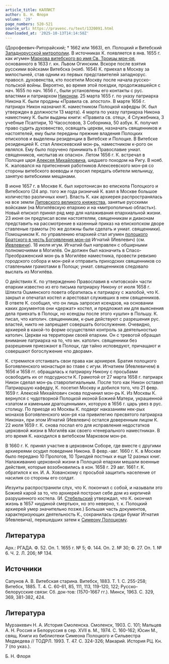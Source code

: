 ```yaml
---
article_title: КАЛЛИСТ
author: Б. Н. Флоря
volume: '29'
page_numbers: 520-521
source_url: https://pravenc.ru/text/1320091.html
downloaded_at: '2025-10-13T14:14:58Z'
---
```


(Дорофеевич-Риторайский; † 1662 или 1663), еп. Полоцкий и Витебский [Западнорусской митрополии](<https://pravenc.ru/text/Западнорусская митрополия.html>). В источниках К. появляется в янв. 1655 г. как игумен [Маркова витебского во имя Св. Троицы мон-ря](<https://pravenc.ru/text/Маркова витебского во имя Св  Троицы мон-ря.html>), основанного в 1633 г. кн. Львом Огинским. Вскоре после взятия русскими войсками Витебска (нояб. 1654) К. приехал в Москву за милостыней, став одним из первых представителей западнорус. правосл. духовенства, кто посетили Москву после начала русско-польской войны. Вероятно, во время этой поездки, продолжавшейся с нач. 1655 по нач. 1656 г., были установлены его контакты с рус. властями и патриархом [Никоном](https://pravenc.ru/text/Никон.html). 25 марта 1655 г. по указу патриарха Никона К. были проданы «Правила св. апостол». В марте 1656 г. патриарх Никон назначил К. наместником Полоцкой кафедры (К. был утвержден в должности 13 марта). 4 марта по указу патриарха Никона наместнику К. были выданы книги: «Правила св. отец», 4 Служебника, 3 учебные Псалтири, 10 Часословов, 3 Соборника, 50 азбук. К. получил право судить духовенство, освящать церкви, назначать священников и настоятелей, ему были переданы прежние владения Полоцких епископов и выделены резиденции в Витебске и Полоцке. В Витебске резиденцией К. стал Алексеевский мон-рь, наместником к-рого он являлся. Ему было поручено принимать в Православие униат. священников, «испытав их опасно». Летом 1656 г. К. встречал в Полоцке царя [Алексея Михайловича](<https://pravenc.ru/text/Алексея Михайловича.html>), шедшего походом на Ригу. В нояб. К. жаловался на притеснения работников Алексеевского мон-ря со стороны витебского воеводы и просил передать обители мельницу, занятую витебскими мещанами.

В июне 1657 г. в Москве К. был хиротонисан во епископа Полоцкого и Витебского (24 апр. того же года ризничий К. взял в Москве большое количество различных книг). Власть К. как архиерея распространялась на все земли [Литовского великого княжества](<https://pravenc.ru/text/Литовского великого княжества.html>), занятые русскими войсками (на Могилёвскую епархию и на «митрополичью область»). Новый епископ принял ряд мер для налаживания епархиальной жизни. 23 июня он предписал всем настоятелям, священникам и диаконам представить на рассмотрение в казенный приказ на епископском дворе ставленые грамоты (то же должны были сделать и униат. священники). Помощником К. по управлению епархией стал игумен [полоцкого Братского в честь Богоявления мон-ря](<https://pravenc.ru/text/полоцкого Братского в честь Богоявления мон-ря.html>) Игнатий (Иевлевич) (см. [Иевлевичи](https://pravenc.ru/text/Иевлевичи.html)). 18 июля игум. Игнатий был направлен с обширными полномочиями в Могилёв. Он должен был назначить в Спасо-Преображенский мон-рь в Могилёве наместника, провести ревизию городского собора и мон-рей и отправить приходских священников со ставлеными грамотами в Полоцк; униат. священников следовало выслать из Могилёва.

О действиях К. по утверждению Православия в «литовской» части епархии известно из его письма патриарху Никону от июля 1658 г. Шляхта Ошмянского повета обратилась к патриарху с жалобой, что К. закрыл и опечатал костел и арестовал служивших в нем священников. В ответе К. сообщил, что он лишь запросил ксендзов, на основании каких документов они «держат» костел, и предложил им для выяснения дела приехать в Полоцк, но ксендзы после этого «ушли» в Польшу. К. писал, что католич. священникам, к-рые действуют с разрешения рус. властей, никто не запрещает совершать богослужение. Очевидно, архиерей в какой-то форме осуществлял контроль за деятельностью католич. Церкви на территории своей епархии. Он с тревогой обращал внимание патриарха на то, что мн. католич. священники без разрешения приезжают в Полоцк, где тайно исповедуют, причащают и совершают богослужение «по дворам».

К. стремился отстаивать свои права как архиерея. Братия полоцкого Богоявленского монастыря во главе с игум. Игнатием (Иевлевичем) в 1656 и 1658 гг. обращалась к патриарху Никону с просьбами освободить их от подсудности К. Грамотой от 27 марта 1658 г. патриарх Никон сделал мон-рь ставропигиальным. После того как Никон оставил Патриаршую кафедру, К. посетил Москву и добился того, что 21 февр. 1659 г. Алексей Михайлович снова подчинил мон-рь К. Из Москвы К. вернулся с чудотворной Полоцкой иконой Божией Матери, украшенной «златом и каменьми драгоценными», которую в 1656 г. царь увез в рус. столицу. По приезде из Москвы К. подверг наказаниям нек-рых монахов Богоявленского мон-ря «за привилегию пресвятого патриарха Никона», при этом Игнатий (Иевлевич) остался доверенным лицом К. 22 июля 1659 г. К. снова послал его для исправления недостатков церковной жизни в Могилёв как своего «генерального наместника». В это время К. находился в витебском Марковом мон-ре.

В 1660 г. К. принял участие в церковном Соборе, где вместе с другими архиереями осудил поведение Никона. В февр.-авг. 1660 г. К. в Москве было передано 10 Прологов, 10 Триодей постных и еще 12 разных книг. Налаживанию церковной жизни в Полоцкой епархии мешали военные действия, которые возобновились в кон. 1658 г. 29 авг. 1661 г. К. обратился к кн. И. А. Хованскому с просьбой защитить население от насилия со стороны его солдат.

Иезуиты распространили слух, что К. покончил с собой, и называли это Божией карой за то, что архиерей построил себе дом из кирпичей разрушенного костела. (И. [Стебельский](https://pravenc.ru/text/Стебельский.html) утверждал, что К. окончил жизнь в 1657 «иудиной смертью», но это неверно, т. к. Полоцкий архиерей умер значительно позже.) Большая часть документов, характеризующих деятельность К., сохранилась среди бумаг Игнатия (Иевлевича), перешедших затем к [Симеону Полоцкому](<https://pravenc.ru/text/Симеону Полоцкому.html>).

## Литература

Арх.: РГАДА. Ф. 52. Оп. 1. 1655 г. № 5; Ф. 144. Оп. 2. № 30; Ф. 27. Оп. 1. № 6. Ч. 2. Л. 206; № 134.

## Источники

Сапунов А. В. Витебская старина. Витебск, 1883. Т. 1. С. 255-258; Витебск, 1885. Т. 4. С. 60-61, 85, 111, 113, 119-120, 122; Русско-белорусские связи: Сб. док-тов: (1570-1667 гг.). Минск, 1963. С. 329, 369, 381-382, 424.

## Литература

Мурзакевич Н. А. История Смоленска. Смоленск, 1903. С. 101; Мальцев А. Н. Россия и Белоруссия в сер. XVII в. М., 1974. С. 160-162; Юсин М., свящ. Книги из библиотеки Симеона Полоцкого и Сильвестра Медведева // ТОДРЛ. 1993. Т. 47. С. 324-326; Макарий. История РЦ. Кн. 7 (по указ.).

Б. Н. Флоря
